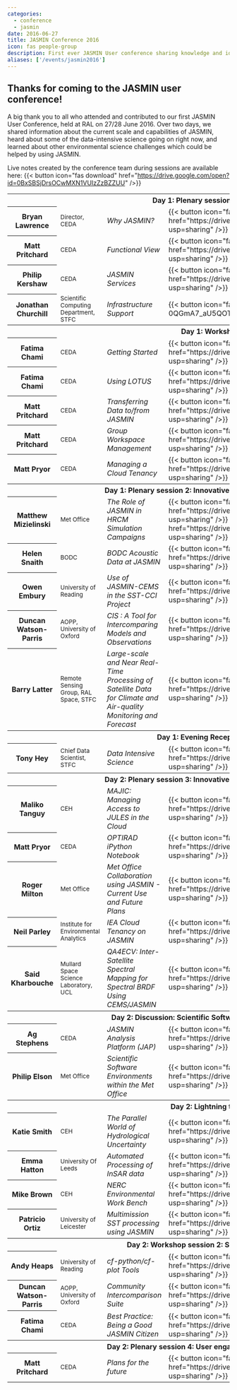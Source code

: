```yaml
---
categories:
  - conference
  - jasmin
date: 2016-06-27
title: JASMIN Conference 2016
icon: fas people-group
description: First ever JASMIN User conference sharing knowledge and ideas about JASMIN. 
aliases: ['/events/jasmin2016']
---
```


<h2>Thanks for coming to the JASMIN user conference!</h2>
<p>A big thank you to all who attended and contributed to our first JASMIN User Conference, held at RAL on 27/28 June 2016. Over two days, we shared information about the current scale and capabilities of JASMIN, heard about some of the data-intensive science going on right now, and learned about other environmental science challenges which could be helped by using JASMIN.</p>
<!-- <p><img height="142" src="/media/uploads/event/jasmin_conf_talk1-300x142.jpg" style="display: block; margin-left: auto; margin-right: auto;" width="300" /></p>
Prof. Tony Hey (STFC Chief Data Scientist) delivers his presentation on Data Intensive Science at the evening reception of the JASMIN User Conference 2016 (Photos: Matt Pritchard, STFC)
<p><img height="228" src="/media/uploads/event/jasmin_conf_talk2-300x228.jpg" style="display: block; margin-left: auto; margin-right: auto;" width="300" /></p> 
Workshop sessions helped new and existing users learn how to get the best out of JASMIN's processing and data transfer capabilities, and how scientific collaborations might go about managing their own computing infrastructures within the JASMIN Cloud. Discussions focussed on how scientific software might be managed by a community for its own and wider benefit, and learned about particular software tools developed around the JASMIN platform which help distil best practice and enable efficient scientific workflows.
-->

Live notes created by the conference team during sessions are available here: {{< button icon="fas download" href="https://drive.google.com/open?id=0BxSBSjDrsOCwMXN1VUIzZzBZZUU" />}}

<table class="table">
<tbody>
<tr class="success">
<th colspan="4">Day 1: Plenary session 1: JASMIN Overview</th>
</tr>
<tr>
<th>Bryan Lawrence</th>
<td><small>Director, CEDA</small></td>
<td><em>Why JASMIN?</em></td>
<td>
{{< button icon="fas download" href="https://drive.google.com/file/d/0ByZlfuGg6bZTN3pnazJFUmt5aXM/view?usp=sharing" />}}
</td>
</tr>
<tr>
<th>Matt Pritchard</th>
<td><small>CEDA</small></td>
<td><em>Functional View</em></td>
<td> {{< button icon="fas download" href="https://drive.google.com/file/d/0BxSBSjDrsOCwaGxoR0ZiWG9CMTg/view?usp=sharing"  />}}</td>
</tr>
<tr>
<th>Philip Kershaw</th>
<td><small>CEDA</small></td>
<td><em>JASMIN Services</em></td>
<td> {{< button icon="fas download" href="https://drive.google.com/file/d/0BxcfUHTVkTU6aldDOEc2THFlak0/view?usp=sharing" />}}</td>
</tr>
<tr>
<th>Jonathan Churchill</th>
<td><small>Scientific Computing Department, STFC</small></td>
<td><em>Infrastructure Support</em></td>
<td> {{< button icon="fas download" href="https://drive.google.com/file/d/0BwP1-0QGmA7_aU5QOTZ3eHBpMzA/view?usp=sharing"  />}}</td>
</tr>
<tr class="success">
<th colspan="4">Day 1: Workshop session 1</th>
</tr>
<tr>
<th>Fatima Chami</th>
<td><small>CEDA</small></td>
<td><em>Getting Started</em></td>
<td>  {{< button icon="fas download" href="https://drive.google.com/file/d/0BxSBSjDrsOCwOUZaNjhlYko0Wms/view?usp=sharing" />}}</td>
</tr>
<tr>
<th>Fatima Chami</th>
<td><small>CEDA</small></td>
<td><em>Using LOTUS</em></td>
<td> {{< button icon="fas download" href="https://drive.google.com/file/d/0BxSBSjDrsOCwZHVsWExiTnBFSUU/view?usp=sharing"  />}}</td>
</tr>
<tr>
<th>Matt Pritchard</th>
<td><small>CEDA</small></td>
<td><em>Transferring Data to/from JASMIN</em></td>
<td> {{< button icon="fas download" href="https://drive.google.com/file/d/0BxSBSjDrsOCwTkZ4YVBaSUNzbGs/view?usp=sharing" />}}</td>

</tr>
<tr>
<th>Matt Pritchard</th>
<td><small>CEDA</small></td>
<td><em>Group Workspace Management</em></td>
<td> {{< button icon="fas download" href="https://drive.google.com/file/d/0BxSBSjDrsOCwdHJWVjZoRU1Hejg/view?usp=sharing" />}}</td>
</tr>
<tr>
<th>Matt Pryor</th>
<td><small>CEDA</small></td>
<td><em>Managing a Cloud Tenancy</em></td>
<td> {{< button icon="fas download" href="https://drive.google.com/file/d/0BxSBSjDrsOCwcWJuOVlOVDNhSjg/view?usp=sharing" />}}</td>
</tr>
<tr class="success">
<th colspan="4">Day 1: Plenary session 2: Innovative Solutions Enabled with JASMIN (1)</th>
</tr>
<tr>
<th>Matthew Mizielinski</th>
<td><small>Met Office</small></td>
<td><em>The Role of JASMIN in HRCM Simulation Campaigns</em></td>
<td> {{< button icon="fas download" href="https://drive.google.com/file/d/0BxSBSjDrsOCwZWdBektDZU12bjA/view?usp=sharing" />}}  {{< button icon="fas download" href="https://drive.google.com/file/d/0BxSBSjDrsOCwX0lzbHgwcHktUWc/view?usp=sharing" />}}</td>
</tr>
<tr>
<th>Helen Snaith</th>
<td><small>BODC</small></td>
<td><em>BODC Acoustic Data at JASMIN</em></td>
<td> {{< button icon="fas download" href="https://drive.google.com/file/d/0BxSBSjDrsOCwMFgzUk5PSE5wWXM/view?usp=sharing" />}}</td>
</tr>
<tr>
<th>Owen Embury</th>
<td><small>University of Reading</small></td>
<td><em>Use of JASMIN-CEMS in the SST-CCI Project</em></td>
<td> {{< button icon="fas download" href="https://drive.google.com/file/d/0BxSBSjDrsOCwQVB6cWdiQkFiaTg/view?usp=sharing" />}}</td>
</tr>
<tr>
<th>Duncan Watson-Parris</th>
<td><small>AOPP, University of Oxford</small></td>
<td><em>CIS : A Tool for Intercomparing Models and Observations</em></td>
<td> {{< button icon="fas download" href="https://drive.google.com/file/d/0BxSBSjDrsOCwdDIxcGRFNmhQNVU/view?usp=sharing" />}}</td>
</tr>
<tr>
<th>Barry Latter</th>
<td><small>Remote Sensing Group, RAL Space, STFC</small></td>
<td><em>Large-scale and Near Real-Time Processing of Satellite Data for Climate and Air-quality Monitoring and Forecast</em></td>
<td> {{< button icon="fas download" href="https://drive.google.com/file/d/0BxSBSjDrsOCwYUdvQ2g1azNESjA/view?usp=sharing" />}}</td>
</tr>
<tr class="success">
<th colspan="4">Day 1: Evening Reception/Poster Session</th>
</tr>
<tr>
<th>Tony Hey</th>
<td><small>Chief Data Scientist, STFC</small></td>
<td><em>Data Intensive Science</em></td>
<td> {{< button icon="fas download" href="https://drive.google.com/file/d/0BxSBSjDrsOCwdXFBdVBRV2RoYmc/view?usp=sharing" />}}</td>
</tr>
<tr class="success">
<th colspan="4">Day 2: Plenary session 3: Innovative Solutions Enabled with JASMIN (2)</th>
</tr>
<tr>
<th>Maliko Tanguy</th>
<td><small>CEH</small></td>
<td><em>MAJIC: Managing Access to JULES in the Cloud</em></td>
<td> {{< button icon="fas download" href="https://drive.google.com/file/d/0BxSBSjDrsOCwS3VDbVFiQmUyMnM/view?usp=sharing" />}}</td>
</tr>
<tr>
<th>Matt Pryor</th>
<td><small>CEDA</small></td>
<td><em>OPTIRAD iPython Notebook</em></td>
<td> {{< button icon="fas download" href="https://drive.google.com/file/d/0BxSBSjDrsOCwNUVtZkx2N2pMOU0/view?usp=sharing" />}}</td>
</tr>
<tr>
<th>Roger Milton</th>
<td><small>Met Office</small></td>
<td><em>Met Office Collaboration using JASMIN - Current Use and Future Plans</em></td>
<td> {{< button icon="fas download" href="https://drive.google.com/file/d/0BxSBSjDrsOCweHhXdmkwU2tRN0k/view?usp=sharing" />}}</td>
</tr>
<tr>
<th>Neil Parley</th>
<td><small>Institute for Environmental Analytics</small></td>
<td><em>IEA Cloud Tenancy on JASMIN</em></td>
<td> {{< button icon="fas download"  href="https://drive.google.com/file/d/0BxSBSjDrsOCwRkstdFRFWXBQV00/view?usp=sharing" />}}</td>
</tr>
<tr>
<th>Said Kharbouche</th>
<td><small>Mullard Space Science Laboratory, UCL</small></td>
<td><em>QA4ECV: Inter-Satellite Spectral Mapping for Spectral BRDF Using CEMS/JASMIN</em></td>
<td> {{< button icon="fas download" href="https://drive.google.com/file/d/0BxSBSjDrsOCwWkp6aXU5Q3Z3ZEk/view?usp=sharing" />}}</td>
</tr>
<tr class="success">
<th colspan="4">Day 2: Discussion: Scientific Software Environments and Packaging</th>
</tr>
<tr>
<th>Ag Stephens</th>
<td><small>CEDA</small></td>
<td><em>JASMIN Analysis Platform (JAP)</em></td>
<td> {{< button icon="fas download" href="https://drive.google.com/file/d/0BxSBSjDrsOCwa1d1S1FQZkJpMXc/view?usp=sharing" />}}</td>
</tr>
<tr>
<th>Philip Elson</th>
<td><small>Met Office</small></td>
<td><em>Scientific Software Environments within the Met Office</em></td>
<td> {{< button icon="fas download" href="https://drive.google.com/file/d/0BxSBSjDrsOCwSmN4THIzQmxJZ2M/view?usp=sharing" />}}</td>
</tr>
<tr class="success">
<th colspan="4">Day 2: Lightning talks: Use Cases</th>
</tr>
<tr>
<th>Katie Smith</th>
<td><small>CEH</small></td>
<td><em>The Parallel World of Hydrological Uncertainty</em></td>
<td> {{< button icon="fas download" href="https://drive.google.com/file/d/0BxSBSjDrsOCweGEwZE9jb3RDT00/view?usp=sharing" />}}</td>
</tr>
<tr>
<th>Emma Hatton</th>
<td><small>University Of Leeds</small></td>
<td><em>Automated Processing of InSAR data</em></td>
<td> {{< button icon="fas download"  href="https://drive.google.com/file/d/0BxSBSjDrsOCwRXFnMHA5Q3Y5Wjg/view?usp=sharing" />}}</td>
</tr>
<tr>
<th>Mike Brown</th>
<td><small>CEH</small></td>
<td><em>NERC Environmental Work Bench</em></td>
<td> {{< button icon="fas download" href="https://drive.google.com/file/d/0BxSBSjDrsOCwN3ZfSDI1bGpMZEU/view?usp=sharing" />}}</td>
</tr>
<tr>
<th>Patricio Ortiz</th>
<td><small>University of Leicester</small></td>
<td><em>Multimission SST processing using JASMIN</em></td>
<td> {{< button icon="fas download" href="https://drive.google.com/file/d/0BxSBSjDrsOCwSHpXandXNTlmdTg/view?usp=sharing" />}}</td>
</tr>
<tr class="success">
<th colspan="4">Day 2: Workshop session 2: Scientific Analysis on JASMIN</th>
</tr>
<tr>
<th>Andy Heaps</th>
<td><small>University of Reading</small></td>
<td><em>cf-python/cf-plot Tools</em></td>
<td> {{< button icon="fas download" href="https://drive.google.com/file/d/0BxSBSjDrsOCwMmdfbTZmN0dYTHc/view?usp=sharing" />}}</td>
</tr>
<tr>
<th>Duncan Watson-Parris</th>
<td><small>AOPP, University of Oxford</small></td>
<td><em>Community Intercomparison Suite</em></td>
<td>{{< button icon="fas download" href="https://drive.google.com/file/d/0BxSBSjDrsOCwNFVTUURLelFXZTg/view?usp=sharing" />}}</td>
</tr>
<tr>
<th>Fatima Chami</th>
<td><small>CEDA</small></td>
<td><em>Best Practice: Being a Good JASMIN Citizen</em></td>
<td> {{< button icon="fas download" href="https://drive.google.com/file/d/0BxSBSjDrsOCwOEUxeUdhLXpEa0U/view?usp=sharing" />}}</td>
</tr>
<tr class="success">
<th colspan="4">Day 2: Plenary session 4: User engagement plans and JASMIN futures</th>
</tr>
<tr>
<th>Matt Pritchard</th>
<td><small>CEDA</small></td>
<td><em>Plans for the future</em></td>
<td>{{< button icon="fas download" href="https://drive.google.com/file/d/0BxSBSjDrsOCwUnFvWDExaGNERm8/view?usp=sharing" />}}</td>
</tr>
</table>
</div>
